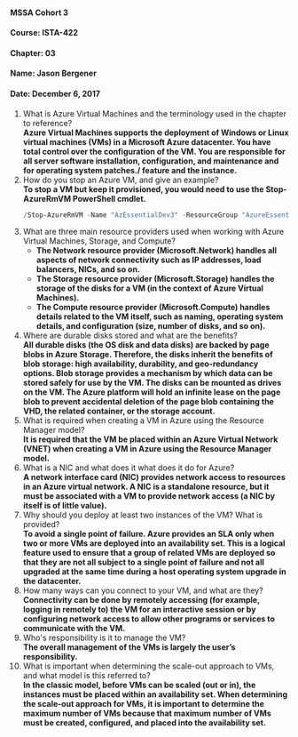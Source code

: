 #### MSSA Cohort 3
#### Course: ISTA-422
#### Chapter: 03
#### Name: Jason Bergener
#### Date: December 6, 2017

1.	What is Azure Virtual Machines and the terminology used in the chapter to reference?  
**Azure Virtual Machines supports the deployment of Windows or Linux virtual machines (VMs) in a Microsoft Azure datacenter. You have total control over the configuration of the VM. You are responsible for all server software installation, configuration, and maintenance and for operating system patches./ feature and the instance.**
1. How do you stop an Azure VM, and give an example?  
**To stop a VM but keep it provisioned, you would need to use the Stop-AzureRmVM PowerShell cmdlet.**
    ```powershell
    /Stop-AzureRmVM -Name "AzEssentialDev3" -ResourceGroup "AzureEssentials" -StayProvisioned
    ```
1. What are three main resource providers used when working with Azure Virtual Machines, Storage, and Compute?  
    - **The Network resource provider (Microsoft.Network) handles all aspects of network connectivity such as IP addresses, load balancers, NICs, and so on.**
    - **The Storage resource provider (Microsoft.Storage) handles the storage of the disks for a VM (in the context of Azure Virtual Machines).**
    - **The Compute resource provider (Microsoft.Compute) handles details related to the VM itself, such as naming, operating system details, and configuration (size, number of disks, and so on).**
1. Where are durable disks stored and what are the benefits?  
**All durable disks (the OS disk and data disks) are backed by page blobs in Azure Storage. Therefore, the disks inherit the benefits of blob storage: high availability, durability, and geo-redundancy options. Blob storage provides a mechanism by which data can be stored safely for use by the VM. The disks can be mounted as drives on the VM. The Azure platform will hold an infinite lease on the page blob to prevent accidental deletion of the page blob containing the VHD, the related container, or the storage account.**
1. What is required when creating a VM in Azure using the Resource Manager model?  
**It is required that the VM be placed within an Azure Virtual Network (VNET) when creating a VM in Azure using the Resource Manager model.**
1. What is a NIC and what does it what does it do for Azure?  
**A network interface card (NIC) provides network access to resources in an Azure virtual network. A NIC is a standalone resource, but it must be associated with a VM to provide network access (a NIC by itself is of little value).**
1. Why should you deploy at least two instances of the VM? What is provided?  
**To avoid a single point of failure. Azure provides an SLA only when two or more VMs are deployed into an availability set. This is a logical feature used to ensure that a group of related VMs are deployed so that they are not all subject to a single point of failure and not all upgraded at the same time during a host operating system upgrade in the datacenter.**
1. How many ways can you connect to your VM, and what are they?  
**Connectivity can be done by remotely accessing (for example, logging in remotely to) the VM for an interactive session or by configuring network access to allow other programs or services to communicate with the VM.**
1. Who's responsibility is it to manage the VM?  
**The overall management of the VMs is largely the user’s responsibility.**
1. What is important when determining the scale-out approach to VMs, and what model is this referred to?  
**In the classic model, before VMs can be scaled (out or in), the instances must be placed within an availability set. When determining the scale-out approach for VMs, it is important to determine the maximum number of VMs because that maximum number of VMs must be created, configured, and placed into the availability set.**